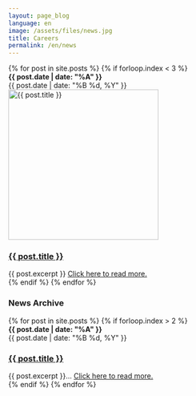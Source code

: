 ```yaml
---
layout: page_blog
language: en
image: /assets/files/news.jpg
title: Careers
permalink: /en/news
---
```

<div class="blogpostItem clearfix post type-post status-publish format-standard has-post-thumbnail hentry">
    {% for post in site.posts %}
    {% if forloop.index < 3 %}
    <div class="blogItemDate">
        <div class="blogItemDateIn">
            <strong>{{ post.date | date: "%A" }}</strong>
            <br />
            {{ post.date | date: "%B %d, %Y" }}
        </div>
    </div>
    <div class="blogItemBx clearfix">
        <div class="blogThumb">
            <a href="{{ post.url }}">
                <img width="300" 
                     height="300" 
                     src="{{ post.photo }}" 
                     class="attachment-storythumb size-storythumb wp-post-image" 
                     alt="{{ post.title }}" />
            </a>
        </div> 
        <h3 class="postTitle"> 
            <a href="{{ post.url }}">
                {{ post.title }}
            </a>
        </h3>
        <div class="postContent">
            {{ post.excerpt }}
            <a class="readMoreLink" href="{{ post.url }}">Click here to read more.</a>
        </div>
    </div>
    {% endif %}
    {% endfor %}
</div>

<div class="divider2"></div>
<h3 class="title padLeft noBar">
    News Archive
</h3>
{% for post in site.posts %}
{% if forloop.index > 2 %}
<div class="blogpostItem clearfix post type-post status-publish format-standard has-post-thumbnail hentry">
    <div class="blogItemDate">
        <div class="blogItemDateIn">
            <strong>{{ post.date | date: "%A" }}</strong>
            <br />
            {{ post.date | date: "%B %d, %Y" }}
        </div>
    </div>
    <div class="blogItemBx clearfix">
        <h3 class="postTitle archiveTitle">
            <a href="{{ post.url }}">
                {{ post.title }}
            </a>
        </h3>
        <div class="postContent">
            {{ post.excerpt }}... 
            <a class="readMoreLink" href="{{ post.url }}">
                Click here to read more.
            </a>
        </div>
    </div>
</div>
{% endif %}
{% endfor %}
